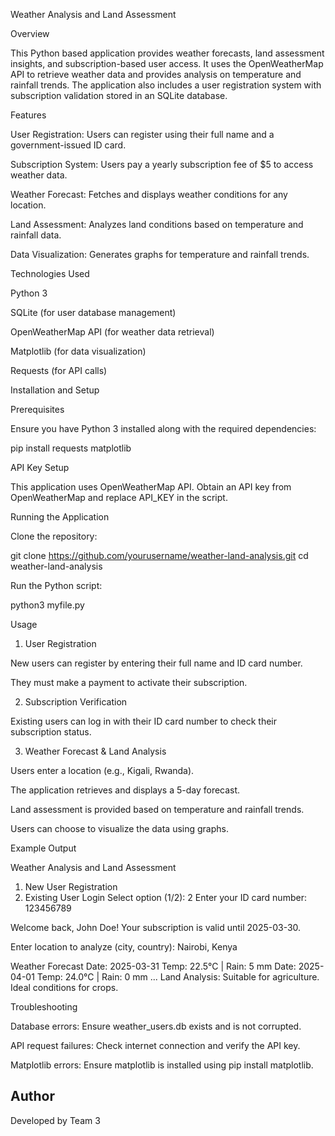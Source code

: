 Weather Analysis and Land Assessment

Overview

This Python based application provides weather forecasts, land assessment insights, and subscription-based user access. It uses the OpenWeatherMap API to retrieve weather data and provides analysis on temperature and rainfall trends. The application also includes a user registration system with subscription validation stored in an SQLite database.

Features

User Registration: Users can register using their full name and a government-issued ID card.

Subscription System: Users pay a yearly subscription fee of $5 to access weather data.

Weather Forecast: Fetches and displays weather conditions for any location.

Land Assessment: Analyzes land conditions based on temperature and rainfall data.

Data Visualization: Generates graphs for temperature and rainfall trends.

Technologies Used

Python 3

SQLite (for user database management)

OpenWeatherMap API (for weather data retrieval)

Matplotlib (for data visualization)

Requests (for API calls)

Installation and Setup

Prerequisites

Ensure you have Python 3 installed along with the required dependencies:

pip install requests matplotlib

API Key Setup

This application uses OpenWeatherMap API. Obtain an API key from OpenWeatherMap and replace API_KEY in the script.

Running the Application

Clone the repository:

git clone https://github.com/yourusername/weather-land-analysis.git
cd weather-land-analysis

Run the Python script:

python3 myfile.py

Usage

1. User Registration

New users can register by entering their full name and ID card number.

They must make a payment to activate their subscription.

2. Subscription Verification

Existing users can log in with their ID card number to check their subscription status.

3. Weather Forecast & Land Analysis

Users enter a location (e.g., Kigali, Rwanda).

The application retrieves and displays a 5-day forecast.

Land assessment is provided based on temperature and rainfall trends.

Users can choose to visualize the data using graphs.

Example Output

 Weather Analysis and Land Assessment 
1. New User Registration
2. Existing User Login
Select option (1/2): 2
Enter your ID card number: 123456789

Welcome back, John Doe!
Your subscription is valid until 2025-03-30.

Enter location to analyze (city, country): Nairobi, Kenya

 Weather Forecast 
Date: 2025-03-31  Temp: 22.5°C | Rain: 5 mm
Date: 2025-04-01  Temp: 24.0°C | Rain: 0 mm
...
 Land Analysis:
Suitable for agriculture. Ideal conditions for crops.

Troubleshooting

Database errors: Ensure weather_users.db exists and is not corrupted.

API request failures: Check internet connection and verify the API key.

Matplotlib errors: Ensure matplotlib is installed using pip install matplotlib.

## Author
Developed by Team 3 
